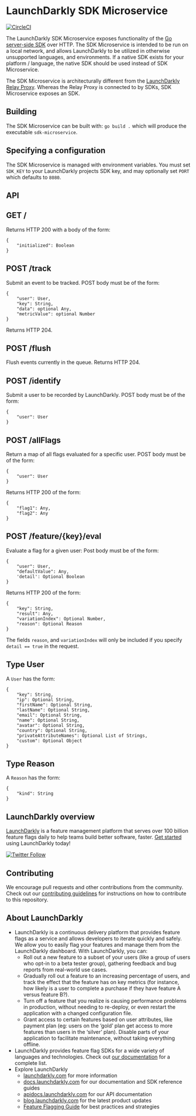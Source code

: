 # LaunchDarkly SDK Microservice

[![CircleCI](https://circleci.com/gh/launchdarkly/sdk-agent.svg?style=svg)](https://circleci.com/gh/launchdarkly/sdk-agent)

The LaunchDarkly SDK Microservice exposes functionality of the [Go server-side SDK](https://github.com/launchdarkly/go-server-sdk) over HTTP. The SDK Microservice is intended to be run on a local network, and allows LaunchDarkly to be utilized in otherwise unsupported languages, and environments. If a native SDK exists for your platform / language, the native SDK should be used instead of SDK Microservice.

The SDK Microservice is architecturally different from the [LaunchDarkly Relay Proxy](https://github.com/launchdarkly/ld-relay). Whereas the Relay Proxy is connected to by SDKs, SDK Microservice exposes an SDK.

## Building

The SDK Microservice can be built with: `go build .` which will produce the executable `sdk-microservice`.

## Specifying a configuration

The SDK Microservice is managed with environment variables. You must set `SDK_KEY` to your LaunchDarkly projects SDK key, and may optionally set `PORT` which defaults to `8080`.

## API

## GET /

Returns HTTP 200 with a body of the form:

```
{
    "initialized": Boolean
}
```

## POST /track

Submit an event to be tracked. POST body must be of the form:

```
{
    "user": User,
    "key": String,
    "data": optional Any,
    "metricValue": optional Number
}
```

Returns HTTP 204.

## POST /flush

Flush events currently in the queue. Returns HTTP 204.

## POST /identify

Submit a user to be recorded by LaunchDarkly. POST body must be of the form:

```
{
    "user": User
}
```

## POST /allFlags

Return a map of all flags evaluated for a specific user. POST body must be of the form:

```
{
    "user": User
}
```

Returns HTTP 200 of the form:

```
{
    "flag1": Any,
    "flag2": Any
}
```

## POST /feature/{key}/eval

Evaluate a flag for a given user: Post body must be of the form:

```
{
    "user": User,
    "defaultValue": Any,
    'detail': Optional Boolean
}
```

Returns HTTP 200 of the form:

```
{
    "key": String,
    "result": Any,
    "variationIndex": Optional Number,
    "reason": Optional Reason
}
```

The fields `reason`, and `variationIndex` will only be included if you specify `detail == true` in the request.

## Type User

A `User` has the form:

```
{
    "key": String,
    "ip": Optional String,
    "firstName": Optional String,
    "lastName": Optional String,
    "email": Optional String,
    "name": Optional String,
    "avatar": Optional String,
    "country": Optional String,
    "privateAttributeNames": Optional List of Strings,
    "custom": Optional Object
}
```

## Type Reason

A `Reason` has the form:

```
{
    "kind": String
}
```

## LaunchDarkly overview

[LaunchDarkly](https://www.launchdarkly.com) is a feature management platform that serves over 100 billion feature flags daily to help teams build better software, faster. [Get started](https://docs.launchdarkly.com/docs/getting-started) using LaunchDarkly today!

[![Twitter Follow](https://img.shields.io/twitter/follow/launchdarkly.svg?style=social&label=Follow&maxAge=2592000)](https://twitter.com/intent/follow?screen_name=launchdarkly)

## Contributing

We encourage pull requests and other contributions from the community. Check out our [contributing guidelines](CONTRIBUTING.md) for instructions on how to contribute to this repository.

## About LaunchDarkly

* LaunchDarkly is a continuous delivery platform that provides feature flags as a service and allows developers to iterate quickly and safely. We allow you to easily flag your features and manage them from the LaunchDarkly dashboard.  With LaunchDarkly, you can:
    * Roll out a new feature to a subset of your users (like a group of users who opt-in to a beta tester group), gathering feedback and bug reports from real-world use cases.
    * Gradually roll out a feature to an increasing percentage of users, and track the effect that the feature has on key metrics (for instance, how likely is a user to complete a purchase if they have feature A versus feature B?).
    * Turn off a feature that you realize is causing performance problems in production, without needing to re-deploy, or even restart the application with a changed configuration file.
    * Grant access to certain features based on user attributes, like payment plan (eg: users on the ‘gold’ plan get access to more features than users in the ‘silver’ plan). Disable parts of your application to facilitate maintenance, without taking everything offline.
* LaunchDarkly provides feature flag SDKs for a wide variety of languages and technologies. Check out [our documentation](https://docs.launchdarkly.com/docs) for a complete list.
* Explore LaunchDarkly
    * [launchdarkly.com](https://www.launchdarkly.com/ "LaunchDarkly Main Website") for more information
    * [docs.launchdarkly.com](https://docs.launchdarkly.com/  "LaunchDarkly Documentation") for our documentation and SDK reference guides
    * [apidocs.launchdarkly.com](https://apidocs.launchdarkly.com/  "LaunchDarkly API Documentation") for our API documentation
    * [blog.launchdarkly.com](https://blog.launchdarkly.com/  "LaunchDarkly Blog Documentation") for the latest product updates
    * [Feature Flagging Guide](https://github.com/launchdarkly/featureflags/  "Feature Flagging Guide") for best practices and strategies
